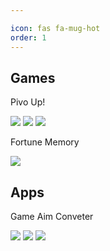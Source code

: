 ```yaml
---

icon: fas fa-mug-hot
order: 1
---
```


## Games
Pivo Up!
<p>
    <a href="https://play.google.com/store/apps/details?id=com.IndieYP.JumpClub.jump.fall.hop" target="_blank"><img src="https://img.shields.io/badge/Google%20Play-100000?style=for-the-badge&logoColor=white"/></a>
    <a href="https://yandex.com/games/app/250172" target="_blank"><img src="https://img.shields.io/badge/Yandex.Games-100000?style=for-the-badge&logoColor=white"/></a>
    <a href="https://apps.rustore.ru/app/com.IndieYP.JumpClub.jump.fall.hop" target="_blank"><img src="https://img.shields.io/badge/RuStore-100000?style=for-the-badge&logoColor=white"/></a>
</p>
Fortune Memory
<p>
    <a href="https://play.google.com/store/apps/details?id=com.IndieYP.FortuneMemory2" target="_blank"><img src="https://img.shields.io/badge/Google%20Play-100000?style=for-the-badge&logoColor=white"/></a>
</p>

## Apps
Game Aim Conveter
<p>
    <a href="https://play.google.com/store/apps/details?id=com.dreamcode.gameaimconverter" target="_blank"><img src="https://img.shields.io/badge/Google%20Play-100000?style=for-the-badge&logoColor=white"/></a>
    <a href="https://apps.apple.com/us/app/game-aim-converter/id1618000036" target="_blank"><img src="https://img.shields.io/badge/App%20Store-100000?style=for-the-badge&logoColor=white"/></a>
    <a href="https://apps.rustore.ru/app/com.dreamcode.gameaimconverter" target="_blank"><img src="https://img.shields.io/badge/RuStore-100000?style=for-the-badge&logoColor=white"/></a>
</p>
